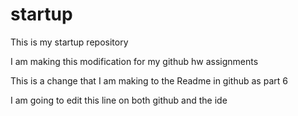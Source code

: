 # startup
This is my startup repository

I am making this modification for my github hw assignments

This is a change that I am making to the Readme in github as part 6

I am going to edit this line on both github and the ide
